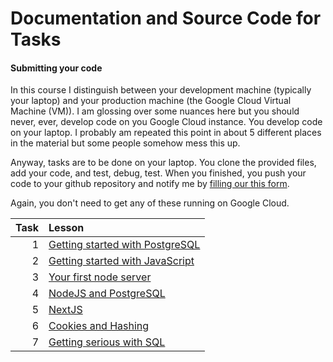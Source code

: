 # Documentation and Source Code for Tasks



#### Submitting your code

In this course I distinguish between your development machine (typically your laptop) and your production machine (the Google Cloud Virtual Machine (VM)). I am glossing over some nuances here but you should never, ever, develop code on you Google Cloud instance. You develop code on your laptop. I probably am repeated this point in about 5 different places in the material but some people somehow mess this up.

Anyway, tasks are to be done on your laptop. You clone the provided files, add your code, and test, debug, test. When you finished, you push your code to your github repository and notify me by [filling our this form](https://forms.gle/Wymwd7ZoTvMs3vYL7).

Again, you don't need to get any of these running on Google Cloud.

Task | Lesson
----: | :---
1 | [Getting started with PostgreSQL](task1/readme.md) 
2 | [Getting started with JavaScript](task2/readme.md) 
3 | [Your first node server](task3/readme.md) 
4 | [NodeJS and PostgreSQL](task4/readme.md)        
5 | [NextJS](task5/readme.md)
6| [Cookies and Hashing](task6/README.md)
7| [Getting serious with SQL](task7/readme.md) 


